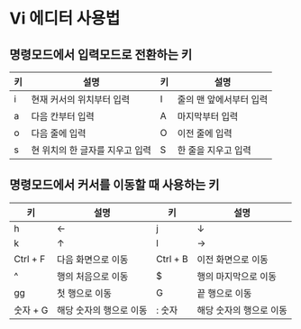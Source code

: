 # Vi 에디터 사용법

## 명령모드에서 입력모드로 전환하는 키

| 키  | 설명                            | 키  | 설명                    |
| --- | ------------------------------- | --- | ----------------------- |
| i   | 현재 커서의 위치부터 입력       | I   | 줄의 맨 앞에서부터 입력 |
| a   | 다음 칸부터 입력                | A   | 마지막부터 입력         |
| o   | 다음 줄에 입력                  | O   | 이전 줄에 입력          |
| s   | 현 위치의 한 글자를 지우고 입력 | S   | 한 줄을 지우고 입력     |

## 명령모드에서 커서를 이동할 때 사용하는 키

| 키       | 설명                    | 키       | 설명                    |
| -------- | ----------------------- | -------- | ----------------------- |
| h        | ←                       | j        | ↓                       |
| k        | ↑                       | l        | →                       |
| Ctrl + F | 다음 화면으로 이동      | Ctrl + B | 이전 화면으로 이동      |
| ^        | 행의 처음으로 이동      | \$       | 행의 마지막으로 이동    |
| gg       | 첫 행으로 이동          | G        | 끝 행으로 이동          |
| 숫자 + G | 해당 숫자의 행으로 이동 | : 숫자   | 해당 숫자의 행으로 이동 |
